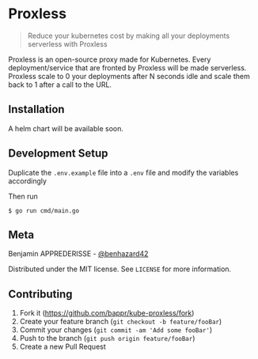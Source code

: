 # Proxless

> Reduce your kubernetes cost by making all your deployments serverless with Proxless

Proxless is an open-source proxy made for Kubernetes.
Every deployment/service that are fronted by Proxless will be made serverless.
Proxless scale to 0 your deployments after N seconds idle and scale them back to 1 after a call to the URL.

## Installation

A helm chart will be available soon.

## Development Setup

Duplicate the `.env.example` file into a `.env` file and modify the variables accordingly

Then run

```shell script
$ go run cmd/main.go
```

## Meta

Benjamin APPREDERISSE - [@benhazard42](https://twitter.com/benhazard42)

Distributed under the MIT license. See ``LICENSE`` for more information.

## Contributing

1. Fork it (<https://github.com/bappr/kube-proxless/fork>)
2. Create your feature branch (`git checkout -b feature/fooBar`)
3. Commit your changes (`git commit -am 'Add some fooBar'`)
4. Push to the branch (`git push origin feature/fooBar`)
5. Create a new Pull Request